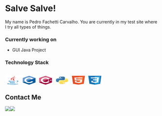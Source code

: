 # Salve Salve!

My name is Pedro Fachetti Carvalho. You are currently in my test site where I try all types of things.

### Currently working on
- GUI Java Project 



### Technology Stack
<div style="display: inline_block"><br>
    <img align="center" alt="javaIcon" height="30" width="50" src="https://raw.githubusercontent.com/devicons/devicon/master/icons/java/java-original.svg">
    <img align="center" alt="cIcon" height="30" width="50" src="https://raw.githubusercontent.com/devicons/devicon/master/icons/c/c-original.svg">
    <img align="center" alt="c++Icon" height="30" width="50" src="https://raw.githubusercontent.com/devicons/devicon/master/icons/cplusplus/cplusplus-original.svg">
    <img align="center" alt="pythonIcon" height="30" width="50" src="https://raw.githubusercontent.com/devicons/devicon/master/icons/python/python-original.svg">
    <img align="center" alt="HTMLIcon" height="30" width="50" src="https://raw.githubusercontent.com/devicons/devicon/master/icons/html5/html5-original.svg">
    <img align="center" alt="CSSIcon" height="30" width="50" src="https://raw.githubusercontent.com/devicons/devicon/master/icons/css3/css3-original.svg">
</div>

## Contact Me
<div>
 <a href="https://www.linkedin.com/in/pedro-fachetti-carvalho-70593415a" target="_blank">
    <img align="left" src="https://img.shields.io/badge/-LinkedIn-%230077B5?style=for-the-badge&logo=linkedin&logoColor=white" target="_blank"></a> 
  <a href="https://www.github.com/pedrofcarvalho" target="_blank">
    <img align="left" src="https://img.shields.io/badge/GitHub-100000?style=for-the-badge&logo=github&logoColor=white" target="_blank"></a> 
</div>
  
  

